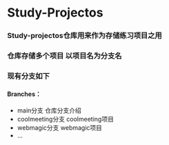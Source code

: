 # Study-Projectos

### Study-projectos仓库用来作为存储练习项目之用



### 仓库存储多个项目 以项目名为分支名 

### 现有分支如下

#### Branches：

- main分支  仓库分支介绍
- coolmeeting分支  coolmeeting项目
- webmagic分支  webmagic项目
- ...

